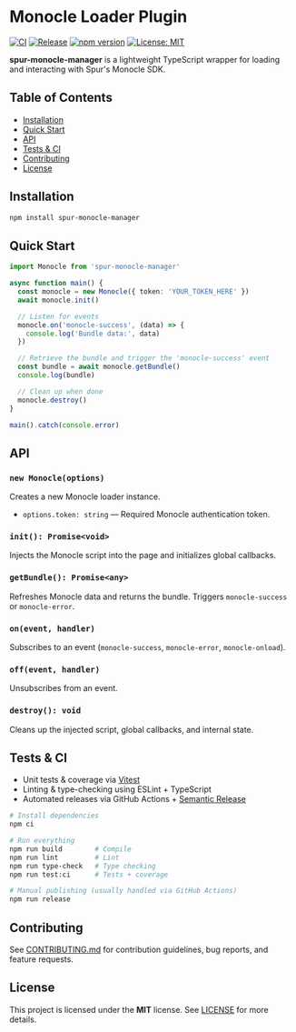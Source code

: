 # Monocle Loader Plugin

[![CI](https://github.com/Xavier4492/spur-monocle-manager/actions/workflows/ci.yml/badge.svg)](https://github.com/Xavier4492/spur-monocle-manager/actions/workflows/ci.yml)
[![Release](https://github.com/Xavier4492/spur-monocle-manager/actions/workflows/release.yml/badge.svg)](https://github.com/Xavier4492/spur-monocle-manager/actions/workflows/release.yml)
[![npm version](https://img.shields.io/npm/v/spur-monocle-manager.svg)](https://www.npmjs.com/package/spur-monocle-manager)
[![License: MIT](https://img.shields.io/badge/License-MIT-yellow.svg)](LICENSE)

**spur-monocle-manager** is a lightweight TypeScript wrapper for loading and interacting with Spur's Monocle SDK.

## Table of Contents

- [Installation](#installation)
- [Quick Start](#quick-start)
- [API](#api)
- [Tests & CI](#tests--ci)
- [Contributing](#contributing)
- [License](#license)

## Installation

```bash
npm install spur-monocle-manager
```

## Quick Start

```typescript
import Monocle from 'spur-monocle-manager'

async function main() {
  const monocle = new Monocle({ token: 'YOUR_TOKEN_HERE' })
  await monocle.init()

  // Listen for events
  monocle.on('monocle-success', (data) => {
    console.log('Bundle data:', data)
  })

  // Retrieve the bundle and trigger the 'monocle-success' event
  const bundle = await monocle.getBundle()
  console.log(bundle)

  // Clean up when done
  monocle.destroy()
}

main().catch(console.error)
```

## API

### `new Monocle(options)`

Creates a new Monocle loader instance.

- `options.token: string` — Required Monocle authentication token.

### `init(): Promise<void>`

Injects the Monocle script into the page and initializes global callbacks.

### `getBundle(): Promise<any>`

Refreshes Monocle data and returns the bundle. Triggers `monocle-success` or `monocle-error`.

### `on(event, handler)`

Subscribes to an event (`monocle-success`, `monocle-error`, `monocle-onload`).

### `off(event, handler)`

Unsubscribes from an event.

### `destroy(): void`

Cleans up the injected script, global callbacks, and internal state.

## Tests & CI

- Unit tests & coverage via [Vitest](https://vitest.dev/)
- Linting & type-checking using ESLint + TypeScript
- Automated releases via GitHub Actions + [Semantic Release](https://semantic-release.gitbook.io/)

```bash
# Install dependencies
npm ci

# Run everything
npm run build        # Compile
npm run lint         # Lint
npm run type-check   # Type checking
npm run test:ci      # Tests + coverage

# Manual publishing (usually handled via GitHub Actions)
npm run release
```

## Contributing

See [CONTRIBUTING.md](CONTRIBUTING.md) for contribution guidelines, bug reports, and feature requests.

## License

This project is licensed under the **MIT** license. See [LICENSE](LICENSE) for more details.
